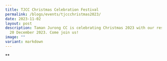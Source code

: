 ```yaml
---
title: TJCC Christmas Celebration Festival
permalink: /blogs/events/tjccchristmas2023/
date: 2023-11-02
layout: post
description: Taman Jurong CC is celebrating Christmas 2023 with our residents on
  20 December 2023. Come join us!
image: ""
variant: markdown
---
```

**